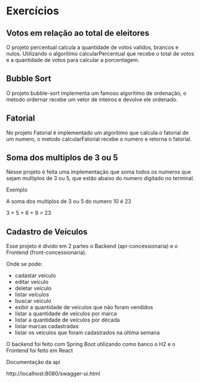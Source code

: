 # Exercícios

## Votos em relação ao total de eleitores

O projeto percentual calcula a quantidade de votos validos, brancos e nulos.
Utilizando o algoritimo calcularPercentual que recebe o total de votos e a quantidade de votos para calcular a porcentagem.

## Bubble Sort

O projeto bubble-sort implementa um famoso algoritimo de ordenação,
o metodo ordernar recebe um vetor de inteiros e devolve ele ordenado.

## Fatorial

No projeto Fatorial é implementado um algoritimo que calcula o fatorial de um numero,
o metodo calcularFatorial recebe o numero e retorna o fatorial.

## Soma dos multiplos de 3 ou 5

Nesse projeto é feita uma implementação que soma todos os numeros que sejam
multiplos de 3 ou 5, que estão abaixo do numero digitado no terminal.

Exemplo

A soma dos multiplos de 3 ou 5 do numero 10 é 23 

3 + 5 + 6 + 9 = 23

## Cadastro de Veículos

Esse projeto é divido em 2 partes o Backend (api-concessionaria) e o Frontend
(front-concessionaria). 

Onde se pode:
 
* cadastar veículo
* editar veículo
* deletar veículo
* listar veículos
* buscar veiculo
* exibir a quantidade de veículos que não foram vendidos
* listar a quantidade de veículos por marca
* listar a quantidade de veículos por década
* listar marcas cadastradas
* listar os veículos que foram cadastrados na última semana

O backend foi feito com Spring Boot utilizando como banco o H2 e o Frontend
foi feito em React

Documentação da api

http://localhost:8080/swagger-ui.html